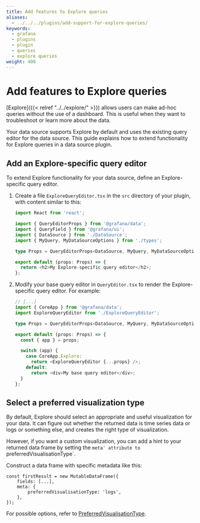 ```yaml
---
title: Add features to Explore queries
aliases:
  - ../../../plugins/add-support-for-explore-queries/
keywords: 
  - grafana
  - plugins
  - plugin
  - queries
  - explore queries
weight: 400
---
```


# Add features to Explore queries

[Explore]({{< relref "../../explore/" >}}) allows users can make ad-hoc queries without the use of a dashboard. This is useful when they want to troubleshoot or learn more about the data.

Your data source supports Explore by default and uses the existing query editor for the data source. This guide explains how to extend functionality for Explore queries in a data source plugin.

## Add an Explore-specific query editor

To extend Explore functionality for your data source, define an Explore-specific query editor.

1. Create a file `ExploreQueryEditor.tsx` in the `src` directory of your plugin, with content similar to this:

   ```ts
   import React from 'react';

   import { QueryEditorProps } from '@grafana/data';
   import { QueryField } from '@grafana/ui';
   import { DataSource } from './DataSource';
   import { MyQuery, MyDataSourceOptions } from './types';

   type Props = QueryEditorProps<DataSource, MyQuery, MyDataSourceOptions>;

   export default (props: Props) => {
     return <h2>My Explore-specific query editor</h2>;
   };
   ```

1. Modify your base query editor in `QueryEditor.tsx` to render the Explore-specific query editor. For example:

   ```ts
   // [...]
   import { CoreApp } from '@grafana/data';
   import ExploreQueryEditor from './ExploreQueryEditor';

   type Props = QueryEditorProps<DataSource, MyQuery, MyDataSourceOptions>;

   export default (props: Props) => {
     const { app } = props;

     switch (app) {
       case CoreApp.Explore:
         return <ExploreQueryEditor {...props} />;
       default:
         return <div>My base query editor</div>;
     }
   };
   ```

## Select a preferred visualization type

By default, Explore should select an appropriate and useful visualization for your data. It can figure out whether the returned data is time series data or logs or something else, and creates the right type of visualization.

However, if you want a custom visualization, you can add a hint to your returned data frame by setting the `meta' attribute to `preferredVisualisationType`.

Construct a data frame with specific metadata like this:

```
const firstResult = new MutableDataFrame({
    fields: [...],
    meta: {
        preferredVisualisationType: 'logs',
    },
});
```

For possible options, refer to [PreferredVisualisationType](https://github.com/grafana/grafana/blob/main/packages/grafana-data/src/types/data.ts#L25).

